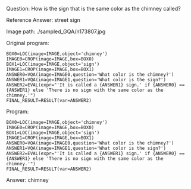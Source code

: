 Question: How is the sign that is the same color as the chimney called?

Reference Answer: street sign

Image path: ./sampled_GQA/n173807.jpg

Original program:

```
BOX0=LOC(image=IMAGE,object='chimney')
IMAGE0=CROP(image=IMAGE,box=BOX0)
BOX1=LOC(image=IMAGE,object='sign')
IMAGE1=CROP(image=IMAGE,box=BOX1)
ANSWER0=VQA(image=IMAGE0,question='What color is the chimney?')
ANSWER1=VQA(image=IMAGE1,question='What color is the sign?')
ANSWER2=EVAL(expr="'It is called a {ANSWER1} sign.' if {ANSWER0} == {ANSWER1} else 'There is no sign with the same color as the chimney.'")
FINAL_RESULT=RESULT(var=ANSWER2)
```
Program:

```
BOX0=LOC(image=IMAGE,object='chimney')
IMAGE0=CROP(image=IMAGE,box=BOX0)
BOX1=LOC(image=IMAGE,object='sign')
IMAGE1=CROP(image=IMAGE,box=BOX1)
ANSWER0=VQA(image=IMAGE0,question='What color is the chimney?')
ANSWER1=VQA(image=IMAGE1,question='What color is the sign?')
ANSWER2=EVAL(expr="'It is called a {ANSWER1} sign.' if {ANSWER0} == {ANSWER1} else 'There is no sign with the same color as the chimney.'")
FINAL_RESULT=RESULT(var=ANSWER2)
```
Answer: chimney

